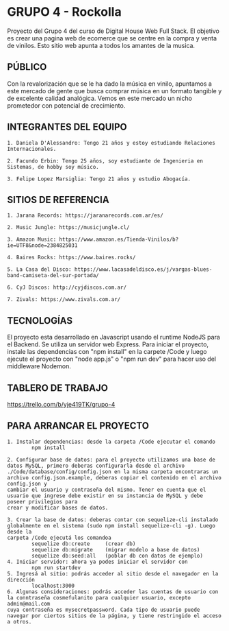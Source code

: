 # GRUPO 4 - Rockolla

Proyecto del Grupo 4 del curso de Digital House Web Full Stack. El objetivo es crear una pagina web de ecomerce que se centre en la compra y venta de vinilos. 
Esto sitio web apunta a todos los amantes de la musica. 

## PÚBLICO
Con la revalorización que se le ha dado la música en vinilo, apuntamos a este mercado de gente que busca comprar música en un formato tangible y de excelente calidad analógica. Vemos en este mercado un nicho prometedor con potencial de crecimiento.

## INTEGRANTES DEL EQUIPO

    1. Daniela D'Alessandro: Tengo 21 años y estoy estudiando Relaciones Internacionales. 
    
    2. Facundo Erbin: Tengo 25 años, soy estudiante de Ingenieria en Sistemas, de hobby soy músico.
    
    3. Felipe Lopez Marsiglia: Tengo 21 años y estudio Abogacía. 

## SITIOS DE REFERENCIA

    1. Jarana Records: https://jaranarecords.com.ar/es/
    
    2. Music Jungle: https://musicjungle.cl/
    
    3. Amazon Music: https://www.amazon.es/Tienda-Vinilos/b?ie=UTF8&node=2384825031
    
    4. Baires Rocks: https://www.baires.rocks/

    5. La Casa del Disco: https://www.lacasadeldisco.es/j/vargas-blues-band-camiseta-del-sur-portada/

    6. CyJ Discos: http://cyjdiscos.com.ar/

    7. Zivals: https://www.zivals.com.ar/

## TECNOLOGÍAS

El proyecto esta desarrollado en Javascript usando el runtime NodeJS para el Backend. Se utiliza un servidor web Express. Para iniciar el proyecto, 
instale las dependencias con "npm install" en la carpete /Code y luego ejecute el proyecto con "node app.js" o "npm run dev" para hacer uso del middleware 
Nodemon.

## TABLERO DE TRABAJO
https://trello.com/b/yje419TK/grupo-4

## PARA ARRANCAR EL PROYECTO
    1. Instalar dependencias: desde la carpeta /Code ejecutar el comando
            npm install
    
    2. Configurar base de datos: para el proyecto utilizamos una base de datos MySQL, primero deberas configurarla desde el archivo 
    ./Code/database/config/config.json en la misma carpeta encontraras un archivo config.json.example, deberas copiar el contenido en el archivo config.json y 
    cambiar el usuario y contraseña del mismo. Tener en cuenta que el usuario que ingrese debe existir en su instancia de MySQL y debe poseer privilegios para 
    crear y modificar bases de datos.
    
    3. Crear la base de datos: deberas contar con sequelize-cli instalado globalmente en el sistema (sudo npm install sequelize-cli -g). Luego desde la 
    carpeta /Code ejecutá los comandoa
            sequelize db:create     (crear db)
            sequelize db:migrate    (migrar modelo a base de datos)
            sequelize db:seed:all   (poblar db con datos de ejemplo)
    4. Iniciar servidor: ahora ya podes iniciar el servidor con
            npm run startdev
    5. Ingresá al sitio: podrás acceder al sitio desde el navegador en la dirección
            localhost:3000
    6. Algunas consideraciones: podrás acceder las cuentas de usuario con la conntraseña cosmefulanito para cualquier usuario, excepto admin@mail.com 
    cuya contraseña es mysecretpassword. Cada tipo de usuario puede navegar por ciertos sitios de la página, y tiene restringido el acceso a otros.
           
